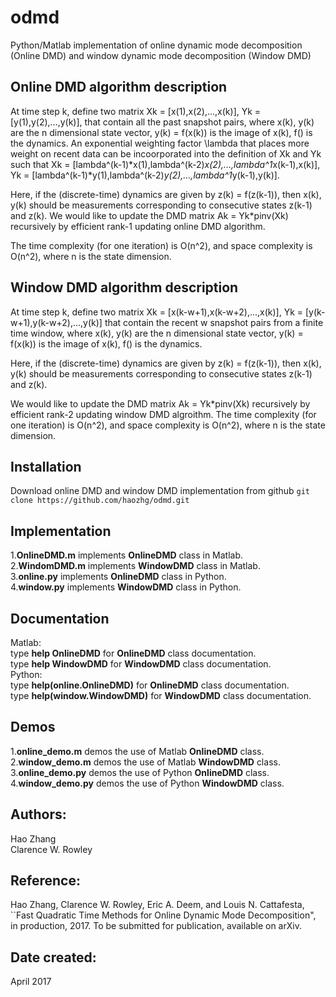 # odmd
Python/Matlab implementation of online dynamic mode decomposition (Online DMD) and window dynamic mode decomposition (Window DMD)

## Online DMD algorithm description
At time step k, define two matrix Xk = [x(1),x(2),...,x(k)], Yk = [y(1),y(2),...,y(k)],
that contain all the past snapshot pairs, where x(k), y(k) are the n dimensional state vector, y(k) = f(x(k)) is the image of x(k), f() is the dynamics. An exponential weighting factor \lambda that places more weight on recent data can be incoorporated into the definition of Xk and Yk such that
Xk = [lambda^(k-1)*x(1),lambda^(k-2)*x(2),…,lambda^1*x(k-1),x(k)], Yk = [lambda^(k-1)*y(1),lambda^(k-2)*y(2),...,lambda^1*y(k-1),y(k)].

Here, if the (discrete-time) dynamics are given by z(k) = f(z(k-1)), then x(k), y(k) should be measurements corresponding to consecutive states z(k-1) and z(k). 
We would like to update the DMD matrix Ak = Yk*pinv(Xk) recursively by efficient rank-1 updating online DMD algorithm. 

The time complexity (for one iteration) is O(n^2), and space complexity is 
O(n^2), where n is the state dimension.

## Window DMD algorithm description
At time step k, define two matrix Xk = [x(k-w+1),x(k-w+2),...,x(k)], Yk = [y(k-w+1),y(k-w+2),...,y(k)] that contain the recent w snapshot pairs from a finite time window, where x(k), y(k) are the n dimensional state vector, y(k) = f(x(k)) is the image of x(k), f() is the dynamics. 

Here, if the (discrete-time) dynamics are given by z(k) = f(z(k-1)), then x(k), y(k)
should be measurements corresponding to consecutive states z(k-1) and z(k). 

We would like to update the DMD matrix Ak = Yk*pinv(Xk) recursively 
by efficient rank-2 updating window DMD algroithm.
The time complexity (for one iteration) is O(n^2), and space complexity is 
O(n^2), where n is the state dimension.

## Installation
Download online DMD and window DMD implementation from github
`git clone https://github.com/haozhg/odmd.git`

## Implementation
1.**OnlineDMD.m** implements **OnlineDMD** class in Matlab.  
2.**WindomDMD.m** implements **WindowDMD** class in Matlab.  
3.**online.py** implements **OnlineDMD** class in Python.  
4.**window.py** implements **WindowDMD** class in Python.

## Documentation
Matlab:  
type **help OnlineDMD** for **OnlineDMD** class documentation.  
type **help WindowDMD** for **WindowDMD** class documentation.  
Python:  
type **help(online.OnlineDMD)** for **OnlineDMD** class documentation.  
type **help(window.WindowDMD)** for **WindowDMD** class documentation.

## Demos
1.**online_demo.m** demos the use of Matlab **OnlineDMD** class.  
2.**window_demo.m** demos the use of Matlab **WindowDMD** class.  
3.**online_demo.py** demos the use of Python **OnlineDMD** class.  
4.**window_demo.py** demos the use of Python **WindowDMD** class.

## Authors:
Hao Zhang  
Clarence W. Rowley

## Reference:
Hao Zhang, Clarence W. Rowley, Eric A. Deem, and Louis N. Cattafesta,
``Fast Quadratic Time Methods for Online Dynamic Mode Decomposition", 
in production, 2017. To be submitted for publication, available on arXiv.

## Date created:
April 2017

